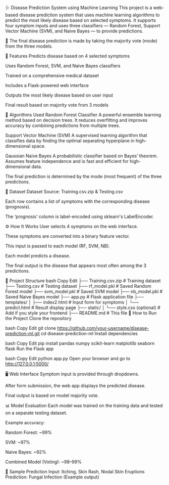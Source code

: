 🩺 Disease Prediction System using Machine Learning
This project is a web-based disease prediction system that uses machine learning algorithms to predict the most likely disease based on selected symptoms. It supports four symptom inputs and uses three classifiers — Random Forest, Support Vector Machine (SVM), and Naive Bayes — to provide predictions.

🎯 The final disease prediction is made by taking the majority vote (mode) from the three models.

📌 Features
Predicts disease based on 4 selected symptoms

Uses Random Forest, SVM, and Naive Bayes classifiers

Trained on a comprehensive medical dataset

Includes a Flask-powered web interface

Outputs the most likely disease based on user input

Final result based on majority vote from 3 models

🧠 Algorithms Used
Random Forest Classifier
A powerful ensemble learning method based on decision trees. It reduces overfitting and improves accuracy by combining predictions from multiple trees.

Support Vector Machine (SVM)
A supervised learning algorithm that classifies data by finding the optimal separating hyperplane in high-dimensional space.

Gaussian Naive Bayes
A probabilistic classifier based on Bayes’ theorem. Assumes feature independence and is fast and efficient for high-dimensional data.

The final prediction is determined by the mode (most frequent) of the three predictions.

🧾 Dataset
Dataset Source: Training.csv.zip & Testing.csv

Each row contains a list of symptoms with the corresponding disease (prognosis).

The ‘prognosis’ column is label-encoded using sklearn's LabelEncoder.

⚙️ How It Works
User selects 4 symptoms on the web interface.

These symptoms are converted into a binary feature vector.

This input is passed to each model (RF, SVM, NB).

Each model predicts a disease.

The final output is the disease that appears most often among the 3 predictions.

📁 Project Structure
bash
Copy
Edit
├── Training.csv.zip                # Training dataset
├── Testing.csv                    # Testing dataset
├── rf_model.pkl                   # Saved Random Forest model
├── svm_model.pkl                  # Saved SVM model
├── nb_model.pkl                   # Saved Naive Bayes model
├── app.py                         # Flask application file
├── templates/
│   ├── index2.html                # Input form for symptoms
│   └── predict.html               # Result display page
├── static/
│   └── style.css (optional)      # Add if you style your frontend
├── README.md                      # This file
🚀 How to Run the Project
Clone the repository

bash
Copy
Edit
git clone https://github.com/your-username/disease-prediction-ml.git
cd disease-prediction-ml
Install dependencies

bash
Copy
Edit
pip install pandas numpy scikit-learn matplotlib seaborn flask
Run the Flask app

bash
Copy
Edit
python app.py
Open your browser and go to http://127.0.0.1:5000/

🖥️ Web Interface
Symptom input is provided through dropdowns.

After form submission, the web app displays the predicted disease.

Final output is based on model majority vote.

📊 Model Evaluation
Each model was trained on the training data and tested on a separate testing dataset.

Example accuracy:

Random Forest: ~99%

SVM: ~97%

Naive Bayes: ~92%

Combined Model (Voting): ~98–99%

🧠 Sample Prediction
Input: Itching, Skin Rash, Nodal Skin Eruptions
Prediction: Fungal Infection (Example output)

